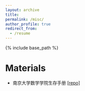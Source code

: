 ```yaml
---
layout: archive
title: 
permalink: /misc/
author_profile: true
redirect_from:
  - /resume
---
```


{% include base_path %}

# Materials
- 南京大学数学学院生存手册 [[repo]](https://github.com/Chenruishuo/NJU-Math-solver.git)